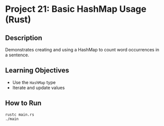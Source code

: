 # Project 21: Basic HashMap Usage (Rust)

## Description
Demonstrates creating and using a HashMap to count word occurrences in a sentence.

## Learning Objectives
- Use the `HashMap` type
- Iterate and update values

## How to Run
```
rustc main.rs
./main
```
